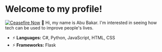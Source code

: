 # Welcome to my profile!
[![Ceasefire Now](https://badge.techforpalestine.org/ceasefire-now)](https://techforpalestine.org/learn-more)
👋 Hi, my name is Abu Bakar.
I'm interested in seeing how tech can be used to improve people's lives.

- ⚡ **Languages:** C#, Python, JavaScript, HTML, CSS
- ⚡ **Frameworks:** Flask

